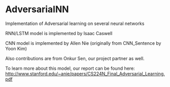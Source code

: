 # AdversarialNN
Implementation of Adversarial learning on several neural networks

RNN/LSTM model is implemented by Isaac Caswell

CNN model is implemented by Allen Nie (originally from CNN_Sentence by Yoon Kim)

Also contributions are from Onkur Sen, our project partner as well.

To learn more about this model,
our report can be found here:
http://www.stanford.edu/~anie/papers/CS224N_Final_Adversarial_Learning.pdf
